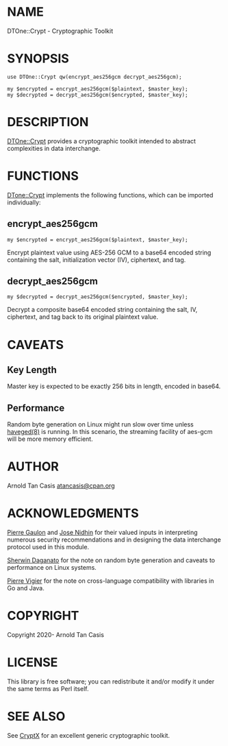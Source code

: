 # NAME

DTOne::Crypt - Cryptographic Toolkit

# SYNOPSIS

    use DTOne::Crypt qw(encrypt_aes256gcm decrypt_aes256gcm);

    my $encrypted = encrypt_aes256gcm($plaintext, $master_key);
    my $decrypted = decrypt_aes256gcm($encrypted, $master_key);

# DESCRIPTION

[DTOne::Crypt](https://metacpan.org/pod/DTOne%3A%3ACrypt) provides a cryptographic toolkit intended to abstract
complexities in data interchange.

# FUNCTIONS

[DTone::Crypt](https://metacpan.org/pod/DTone%3A%3ACrypt) implements the following functions, which can be imported
individually:

## encrypt\_aes256gcm

    my $encrypted = encrypt_aes256gcm($plaintext, $master_key);

Encrypt plaintext value using AES-256 GCM to a base64 encoded string containing
the salt, initialization vector (IV), ciphertext, and tag.

## decrypt\_aes256gcm

    my $decrypted = decrypt_aes256gcm($encrypted, $master_key);

Decrypt a composite base64 encoded string containing the salt, IV, ciphertext,
and tag back to its original plaintext value.

# CAVEATS

## Key Length

Master key is expected to be exactly 256 bits in length, encoded in base64.

## Performance

Random byte generation on Linux might run slow over time unless [haveged(8)](https://linux.die.net/man/8/haveged)
is running. In this scenario, the streaming facility of aes-gcm will be more
memory efficient.

# AUTHOR

Arnold Tan Casis <atancasis@cpan.org>

# ACKNOWLEDGMENTS

[Pierre Gaulon](https://github.com/pgaulon) and [Jose Nidhin](https://github.com/josnidhin)
for their valued inputs in interpreting numerous security recommendations and in
designing the data interchange protocol used in this module.

[Sherwin Daganato](https://metacpan.org/author/SHERWIN) for the note on random
byte generation and caveats to performance on Linux systems.

[Pierre Vigier](https://metacpan.org/author/PVIGIER) for the note on cross-language
compatibility with libraries in Go and Java.

# COPYRIGHT

Copyright 2020- Arnold Tan Casis

# LICENSE

This library is free software; you can redistribute it and/or modify it under
the same terms as Perl itself.

# SEE ALSO

See [CryptX](https://metacpan.org/pod/CryptX) for an excellent generic cryptographic toolkit.
